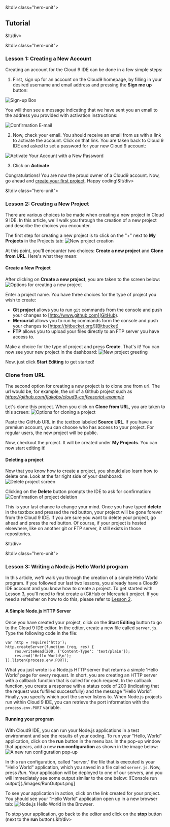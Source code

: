 

&ltdiv class="hero-unit">

<a class="hiddenLink" id="tutorial"></a>

## Tutorial


&lt/div>


&ltdiv class="hero-unit">

<a class="hiddenLink" id="lesson-1-creating-a-new-account"></a>

### Lesson 1: Creating a New Account



Creating an account for the Cloud 9 IDE can be done in a few simple steps:

1. First, sign up for an account on the Cloud9 homepage, by filling in your desired username and email address and pressing the <strong>Sign me up </strong>button: 

![Sign-up Box](./images/signUp.png)

You will then see a message indicating that we have sent you an email to the address you provided with activation instructions:

![Confirmation E-mail](./images/confirmationEmail.png)

2. Now, check your email. You should receive an email from us with a link to activate the account. Click on that link. You are taken back to Cloud 9 IDE and asked to set a password for your new Cloud 9 account:

![Activate Your Account with a New Password](./images/activateAccount.png)

3. Click on **Activate**

Congratulations! You are now the proud owner of a Cloud9 account. Now, go ahead and [create your first project](#lesson2). Happy coding!&lt/div>


&ltdiv class="hero-unit">

<a class="hiddenLink" id="lesson-2-creating-a-new-project"></a>

### Lesson 2: Creating a New Project



There are various choices to be made when creating a new project in Cloud 9 IDE. In this article, we'll walk you through the creation of a new project and describe the choices you encounter.

The first step for creating a new project is to click on the "+" next to **My Projects** in the Projects tab:
![New project creation](./images/newProject.png)

At this point, you'll encounter two choices: **Create a new project** and **Clone from URL**. Here's what they mean:

#### Create a New Project
After clicking on **Create a new project**, you are taken to the screen below:
![Options for creating a new project](./images/createNewProjectOptions.png)

Enter a project name. You have three choices for the type of project you wish to create:

* **Git project** allows you to run `git` commands from the console and push your changes to [http://www.github.com](GitHub).
* **Mercurial** allows you to run `hg` commands form the console and push your changes to [https://bitbucket.org/](Bitbucket)
* **FTP** allows you to upload your files directly to an FTP server you have access to.


Make a choice for the type of project and press **Create**. That's it! You can now see your new project in the dashboard:
![New project greeting](./images/createdProject.png)

Now, just click **Start Editing** to get started!

### Clone from URL

The second option for creating a new project is to clone one from url. The url would be, for example, the url of a Github project such as *https://github.com/fjakobs/cloud9-coffeescript-example*

Let's clone this project. When you click on **Clone from URL**, you are taken to this screen:
![Options for cloning a project](./images/cloneProjectOptions.png)

Paste the GitHub URL in the textbox labeled **Source URL**. If you have a premium account, you can choose who has access to your project. For regular users, the new project will be public.

Now, checkout the project. It will be created under **My Projects**. You can now start editing it!

#### Deleting a project

Now that you know how to create a project, you should also learn how to delete one. Look at the far right side of your dashboard:
![Delete project screen](./images/deleteProject.png)

Clicking on the **Delete** button prompts the IDE to ask for confirmation:
![Confirmation of project deletion](./images/deleteConfirmation.png)

This is your last chance to change your mind. Once you have typed **delete** in the textbox and pressed the red button, your project will be gone forever from the Cloud 9 IDE. If you are sure you want to delete your project, go ahead and press the red button. Of course, if your project is hosted elsewhere, like on another git or FTP server, it still exists in those repositories.

&lt/div>


&ltdiv class="hero-unit">

<a class="hiddenLink" id="lesson-3-writing-a-nodejs-hello-world-program"></a>

### Lesson 3: Writing a Node.js Hello World program



In this article, we'll walk you through the creation of a simple Hello World program. If you followed our last two lessons, you already have a Cloud9 IDE account and you know how to create a project. To get started with Lesson 3, you'll need to first create a (GitHub or Mercurial) project. If you need a refresher on how to do this, please refer to [Lesson 2](#lesson2).

#### A Simple Node.js HTTP Server
Once you have created your project, click on the **Start Editing** button to go to the Cloud 9 IDE editor. In the editor, create a new file called `server.js`. Type the following code in the file:

    var http = require('http');
    http.createServer(function (req, res) {
        res.writeHead(200, {'Content-Type': 'text/plain'});
        res.end('Hello World\n');
    }).listen(process.env.PORT);
        
What you just wrote is a Node.js HTTP server that returns a simple 'Hello World' page for every request. In short, you are creating an HTTP server with a callback function that is called for each request. In the callback function, you create a response with a status code of 200 (indicating that the request was fulfilled successfully) and the message "Hello World". Finally, you specify which port the server listens to. When Node.js projects run within Cloud 9 IDE, you can retrieve the port information with the `process.env.PORT` variable.

#### Running your program
With Cloud9 IDE, you can run your Node.js applications in a test environment and see the results of your coding. To run your "Hello, World" application, click on the **run** button in the menu bar. In the pop-up window that appears, add a new **run configuration** as shown in the image below:
![A new run configuration pop-up](./images/newRunConfiguration.png)

In this run configuration, called "server," the file that is executed is your "Hello World" application, which you saved in a file called `server.js`. Now, press *Run*. Your application will be deployed to one of our servers, and you will immediately see some output similar to the one below:
![Console run output](./images/RunOutput.png]

To see your application in action, click on the link created for your project. You should see your "Hello World" application open up in a new browser tab:
![Node.js Hello World in the Browser](./images/helloWorld.png).

To stop your application, go back to the editor and click on the **stop** button (next to the **run** button).&lt/div>
